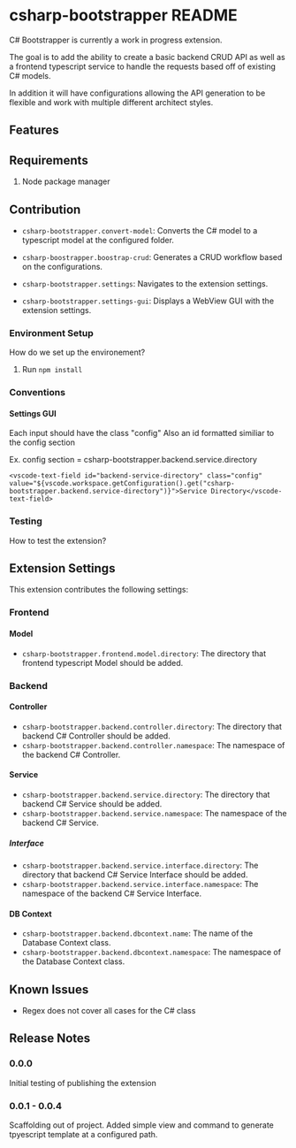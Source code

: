 # csharp-bootstrapper README

C# Bootstrapper is currently a work in progress extension.

The goal is to add the ability to create a basic backend CRUD API as well as a frontend typescript service to handle the requests based off of existing C# models.

In addition it will have configurations allowing the API generation to be flexible and work with multiple different architect styles.

## Features

## Requirements

1. Node package manager

## Contribution

* `csharp-bootstrapper.convert-model`: Converts the C# model to a typescript model at the configured folder.

* `csharp-boostrapper.boostrap-crud`: Generates a CRUD workflow based on the configurations.

* `csharp-bootstrapper.settings`: Navigates to the extension settings.

* `csharp-bootstrapper.settings-gui`: Displays a WebView GUI with the extension settings.

### Environment Setup

How do we set up the environement?
1. Run `npm install`

### Conventions

#### Settings GUI

Each input should have the class "config"
Also an id formatted similiar to the config section

Ex. config section = csharp-bootstrapper.backend.service.directory

`<vscode-text-field id="backend-service-directory" class="config" value="${vscode.workspace.getConfiguration().get("csharp-bootstrapper.backend.service-directory")}">Service Directory</vscode-text-field>`

### Testing

How to test the extension?

## Extension Settings

This extension contributes the following settings:

### Frontend

#### Model

* `csharp-bootstrapper.frontend.model.directory`: The directory that frontend typescript Model should be added.

### Backend

#### Controller

* `csharp-bootstrapper.backend.controller.directory`: The directory that backend C# Controller should be added.
* `csharp-bootstrapper.backend.controller.namespace`: The namespace of the backend C# Controller.

#### Service

* `csharp-bootstrapper.backend.service.directory`: The directory that backend C# Service should be added.
* `csharp-bootstrapper.backend.service.namespace`: The namespace of the backend C# Service.

##### Interface
* `csharp-bootstrapper.backend.service.interface.directory`: The directory that backend C# Service Interface should be added.
* `csharp-bootstrapper.backend.service.interface.namespace`: The namespace of the backend C# Service Interface.

#### DB Context

* `csharp-bootstrapper.backend.dbcontext.name`: The name of the Database Context class.
* `csharp-bootstrapper.backend.dbcontext.namespace`: The namespace of the Database Context class.

## Known Issues

- Regex does not cover all cases for the C# class

## Release Notes

### 0.0.0

Initial testing of publishing the extension

### 0.0.1 - 0.0.4

Scaffolding out of project. Added simple view and command to generate tpyescript template at a configured path.
